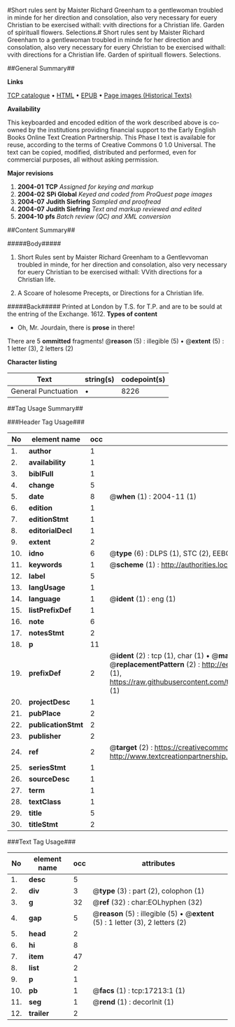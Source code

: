 #Short rules sent by Maister Richard Greenham to a gentlewoman troubled in minde for her direction and consolation, also very necessary for euery Christian to be exercised withall: vvith directions for a Christian life. Garden of spirituall flowers. Selections.#
Short rules sent by Maister Richard Greenham to a gentlewoman troubled in minde for her direction and consolation, also very necessary for euery Christian to be exercised withall: vvith directions for a Christian life.
Garden of spirituall flowers. Selections.

##General Summary##

**Links**

[TCP catalogue](http://www.ota.ox.ac.uk/tcp/)  • 
[HTML](http://tei.it.ox.ac.uk/tcp/Texts-HTML/free/A02/A02183.html)  • 
[EPUB](http://tei.it.ox.ac.uk/tcp/Texts-EPUB/free/A02/A02183.epub) • 
[Page images (Historical Texts)](https://data.historicaltexts.jisc.ac.uk/view?pubId=eebo-99851918e&pageId=eebo-99851918e-17213-1)

**Availability**

This keyboarded and encoded edition of the
	       work described above is co-owned by the institutions
	       providing financial support to the Early English Books
	       Online Text Creation Partnership. This Phase I text is
	       available for reuse, according to the terms of Creative
	       Commons 0 1.0 Universal. The text can be copied,
	       modified, distributed and performed, even for
	       commercial purposes, all without asking permission.

**Major revisions**

1. __2004-01__ __TCP__ *Assigned for keying and markup*
1. __2004-02__ __SPi Global__ *Keyed and coded from ProQuest page images*
1. __2004-07__ __Judith Siefring__ *Sampled and proofread*
1. __2004-07__ __Judith Siefring__ *Text and markup reviewed and edited*
1. __2004-10__ __pfs__ *Batch review (QC) and XML conversion*

##Content Summary##

#####Body#####

1. Short Rules sent by Maister Richard Greenham to a Gentlevvoman troubled in minde, for her direction and consolation, also very necessary for euery Christian to be exercised withall: VVith directions for a Christian life.

1. A Scoare of holesome Precepts, or Directions for a Christian life.

#####Back#####
Printed at London by T.S. for T.P. and are to be sould at the entring of the Exchange. 1612.
**Types of content**

  * Oh, Mr. Jourdain, there is **prose** in there!

There are 5 **ommitted** fragments! 
 @__reason__ (5) : illegible (5)  •  @__extent__ (5) : 1 letter (3), 2 letters (2)

**Character listing**


|Text|string(s)|codepoint(s)|
|---|---|---|
|General Punctuation|•|8226|

##Tag Usage Summary##

###Header Tag Usage###

|No|element name|occ|attributes|
|---|---|---|---|
|1.|__author__|1||
|2.|__availability__|1||
|3.|__biblFull__|1||
|4.|__change__|5||
|5.|__date__|8| @__when__ (1) : 2004-11 (1)|
|6.|__edition__|1||
|7.|__editionStmt__|1||
|8.|__editorialDecl__|1||
|9.|__extent__|2||
|10.|__idno__|6| @__type__ (6) : DLPS (1), STC (2), EEBO-CITATION (1), PROQUEST (1), VID (1)|
|11.|__keywords__|1| @__scheme__ (1) : http://authorities.loc.gov/ (1)|
|12.|__label__|5||
|13.|__langUsage__|1||
|14.|__language__|1| @__ident__ (1) : eng (1)|
|15.|__listPrefixDef__|1||
|16.|__note__|6||
|17.|__notesStmt__|2||
|18.|__p__|11||
|19.|__prefixDef__|2| @__ident__ (2) : tcp (1), char (1)  •  @__matchPattern__ (2) : ([0-9\-]+):([0-9IVX]+) (1), (.+) (1)  •  @__replacementPattern__ (2) : http://eebo.chadwyck.com/downloadtiff?vid=$1&page=$2 (1), https://raw.githubusercontent.com/textcreationpartnership/Texts/master/tcpchars.xml#$1 (1)|
|20.|__projectDesc__|1||
|21.|__pubPlace__|2||
|22.|__publicationStmt__|2||
|23.|__publisher__|2||
|24.|__ref__|2| @__target__ (2) : https://creativecommons.org/publicdomain/zero/1.0/ (1), http://www.textcreationpartnership.org/docs/. (1)|
|25.|__seriesStmt__|1||
|26.|__sourceDesc__|1||
|27.|__term__|1||
|28.|__textClass__|1||
|29.|__title__|5||
|30.|__titleStmt__|2||


###Text Tag Usage###

|No|element name|occ|attributes|
|---|---|---|---|
|1.|__desc__|5||
|2.|__div__|3| @__type__ (3) : part (2), colophon (1)|
|3.|__g__|32| @__ref__ (32) : char:EOLhyphen (32)|
|4.|__gap__|5| @__reason__ (5) : illegible (5)  •  @__extent__ (5) : 1 letter (3), 2 letters (2)|
|5.|__head__|2||
|6.|__hi__|8||
|7.|__item__|47||
|8.|__list__|2||
|9.|__p__|1||
|10.|__pb__|1| @__facs__ (1) : tcp:17213:1 (1)|
|11.|__seg__|1| @__rend__ (1) : decorInit (1)|
|12.|__trailer__|2||
